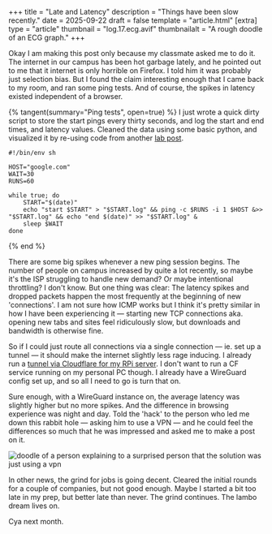 +++
title = "Late and Latency"
description = "Things have been slow recently."
date = 2025-09-22
draft = false
template = "article.html"
[extra]
type = "article"
thumbnail = "log.17.ecg.avif"
thumbnailalt = "A rough doodle of an ECG graph."
+++

Okay I am making this post only because my classmate asked me to do it. The internet in our campus has been hot garbage lately, and he pointed out to me that it internet is only horrible on Firefox. I told him it was probably just selection bias. But I found the claim interesting enough that I came back to my room, and ran some ping tests. And of course, the spikes in latency existed independent of a browser.

<canvas id="canvasLatencyGraph0" aria-label="a chart showing an inconsitent ping latency, with time on x axis and latency on y axis" role="img"></canvas>

{% tangent(summary="Ping tests", open=true) %}
I just wrote a quick dirty script to store the start pings every thirty seconds, and log the start and end times, and latency values. Cleaned the data using some basic python, and visualized it by re-using code from another [lab post](/lab/quantifying-colour).

```
#!/bin/env sh

HOST="google.com"
WAIT=30
RUNS=60

while true; do
    START="$(date)"
    echo "start $START" > "$START.log" && ping -c $RUNS -i 1 $HOST &>> "$START.log" && echo "end $(date)" >> "$START.log" &
    sleep $WAIT
done
```
{% end %}

There are some big spikes whenever a new ping session begins. The number of people on campus increased by quite a lot recently, so maybe it's the ISP struggling to handle new demand? Or maybe intentional throttling? I don't know. But one thing was clear: The latency spikes and dropped packets happen the most frequently at the beginning of new 'connections'. I am not sure how ICMP works but I think it's pretty similar in how I have been experiencing it — starting new TCP connections aka. opening new tabs and sites feel ridiculously slow, but downloads and bandwidth is otherwise fine.

So if I could just route all connections via a single connection — ie. set up a tunnel — it should make the internet slightly less rage inducing. I already run a [tunnel via Cloudflare for my RPi server](/log/6-back-on-track/). I don't want to run a CF service running on my personal PC though. I already have a WireGuard config set up, and so all I need to go is turn that on.

<canvas id="canvasLatencyGraph1" aria-label="a chart showing consitent latency, with time on x axis and latency on y axis" role="img"></canvas>

Sure enough, with a WireGuard instance on, the average latency was slightly higher but no more spikes. And the difference in browsing experience was night and day. Told the 'hack' to the person who led me down this rabbit hole — asking him to use a VPN — and he could feel the differences so much that he was impressed and asked me to make a post on it.

![doodle of a person explaining to a surprised person that the solution was just using a vpn](/media/log/vpn-solution.avif)

In other news, the grind for jobs is going decent. Cleared the initial rounds for a couple of companies, but not good enough. Maybe I started a bit too late in my prep, but better late than never. The grind continues. The lambo dream lives on.

Cya next month.

<script>
{{ loadData(path="/scripts/17-late-and-latency.js") }}
</script>
